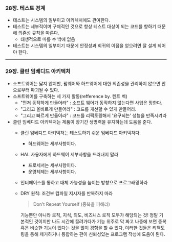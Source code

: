 ### 28장. 테스트 경계

- 테스트는 시스템의 일부이고 아키텍처에도 관여한다.
- 테스트는 세부적이며 구체적인 것으로 항상 테스트 대상이 되는 코드를 향하기 때문에 의존성 규칙을 따른다.
    - 태생적으로 따를 수 밖에 없음
- 테스트는 시스템의 일부이기 때문에 안정성과 회귀의 이점을 얻으려면 잘 설계 되어야 한다.

---

### 29장. 클린 임베디드 아키텍처

- 소프트웨어는 닳지 않지만, 펌웨어와 하드웨어에 대한 의존성을 관리하지 않으면 안으로부터 파괴될 수 있다.
- 소프트웨어를 구축하는 세 가지 활동(refference by. 켄트 벡)
    - "먼저 동작하게 만들어라" : 소프트 웨어가 동작하지 않는다면 사업은 망한다.
    - "그리고 올바르게 만들어라" : 코드를 개선할 수 있게 만들어라.
    - "그리고 빠르게 만들어라" : 코드를 리팩토링해서 '요구되는' 성능을 만족시켜라
- 클린 임베디드 아키텍처는 제품이 장기간 생명력을 유지하는데 도움을 준다.
    - 클린 임베디드 아키텍처는 테스트하기 쉬운 임베디드 아키텍처다.
        - 하드웨어는 세부사항이다.
    - HAL 사용자에게 하드웨어 세부사항을 드러내지 말라
        - 프로세서는 세부사항이다.
        - 운영체제는 세부사항이다.
    - 인터페이스를 통하고 대체 가능성을 높이는 방향으로 프로그래밍하라
    - DRY 원칙: 조건부 컴파일 지시자를 반복하지 마라
        
        > Don't Repeat Yourself (중복을 피해라)
        
        기능뿐만 아니라 로직, 지식, 의도, 비즈니스 로직 모두가 해당되는 것!
        정말 기본적인 것이지만 나도 시간에 끌려가다가 기능 위주로 막 짜고 나중에 보면
        중복 혹은 비슷한 기능이 있다는 것을 많이 경험을 할 수 있다,
        이러한 것들은 리팩토링을 통해 제거하거나 통합하는 편이 신뢰성있는 프로그램 작성에 도움이 된다.
